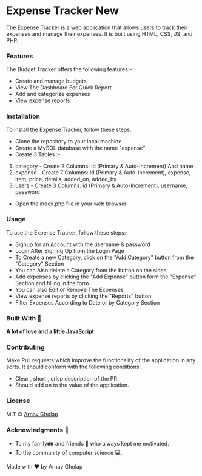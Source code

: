 # Expense Tracker New
The Expense Tracker is a web application that allows users to track their expenses and manage their expenses. It is built using HTML, CSS, JS, and PHP.


### Features
The Budget Tracker offers the following features:-
- Create and manage budgets
- View The Dashboard For Quick Report
- Add and categorize expenses
- View expense reports


### Installation
To install the Expense Tracker, follow these steps:
- Clone the repository to your local machine
- Create a MySQL database with the name "expense" 
- Create 3 Tables :-
1) category - Create 2 Columns: id (Primary & Auto-Increment) And name
2) expense - Create 7 Columns: id (Primary & Auto-Increment), expense, item, price, details, added_on, added_by
3) users - Create 3 Columns: id (Primary & Auto-Increment), username, password
- Open the index.php file in your web browser


### Usage
To use the Expense Tracker, follow these steps:-
- Signup for an Account with the username & password
- Login After Signing Up from the Login Page
- To Create a new Category, click on the "Add Category" button from the "Category" Section
- You can Also delete a Category from the button on the sides
- Add expenses by clicking the "Add Expense" button form the "Expense" Section and filling in the form
- You can also Edit or Remove The Expenses
- View expense reports by clicking the "Reports" button
- Filter Expenses According to Date or by Category Section

### Built With 🎯
**A lot of love and a little JavaScript**

### Contributing 

Make Pull requests which improve the functionality of the application in any sorts. It should conform with the following conditions. 
* Clear , short , crisp description of the PR. 
* Should add on to the value of the application.

### License

MIT © [Arnav Gholap](https://github.com/arnavgholap)

### Acknowledgments 💖

* To my family👪  and friends 👫 who always kept me motivated.
* To the community of computer science 💻.

Made with ❤ by Arnav Gholap
